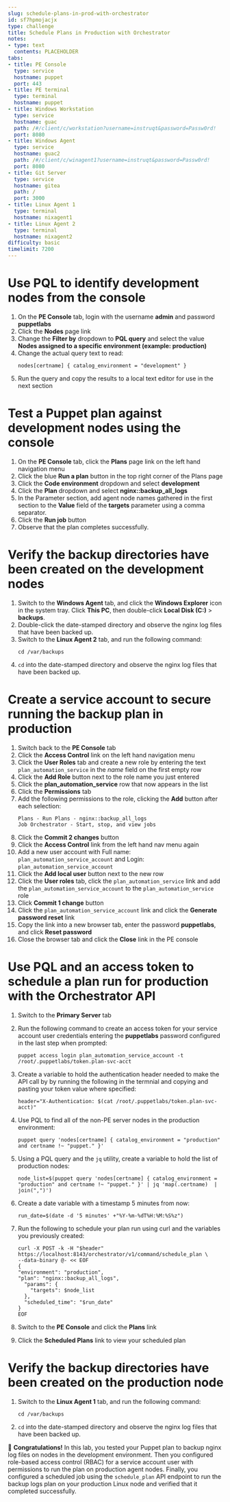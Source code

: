 ```yaml
---
slug: schedule-plans-in-prod-with-orchestrator
id: sf7hpmojacjx
type: challenge
title: Schedule Plans in Production with Orchestrator
notes:
- type: text
  contents: PLACEHOLDER
tabs:
- title: PE Console
  type: service
  hostname: puppet
  port: 443
- title: PE terminal
  type: terminal
  hostname: puppet
- title: Windows Workstation
  type: service
  hostname: guac
  path: /#/client/c/workstation?username=instruqt&password=Passw0rd!
  port: 8080
- title: Windows Agent
  type: service
  hostname: guac2
  path: /#/client/c/winagent1?username=instruqt&password=Passw0rd!
  port: 8080
- title: Git Server
  type: service
  hostname: gitea
  path: /
  port: 3000
- title: Linux Agent 1
  type: terminal
  hostname: nixagent1
- title: Linux Agent 2
  type: terminal
  hostname: nixagent2
difficulty: basic
timelimit: 7200
---
```

Use PQL to identify development nodes from the console
========

1. On the **PE Console** tab, login with the username **admin** and password **puppetlabs**
2. Click the **Nodes** page link
3. Change the **Filter by** dropdown to **PQL query** and select the value **Nodes assigned to a specific environment (example: production)**
4. Change the actual query text to read:
    ```
    nodes[certname] { catalog_environment = "development" }
    ```
5. Run the query and copy the results to a local text editor for use in the next section

Test a Puppet plan against development nodes using the console
========

1. On the **PE Console** tab, click the **Plans** page link on the left hand navigation menu
2. Click the blue **Run a plan** button in the top right corner of the Plans page
3. Click the **Code environment** dropdown and select **development**
4.  Click the **Plan** dropdown and select **nginx::backup_all_logs**
5. In the Parameter section, add agent node names gathered in the first section to the **Value** field of the **targets** parameter using a comma separator.
6. Click the **Run job** button
7. Observe that the plan completes successfully.

Verify the backup directories have been created on the development nodes
========

1. Switch to the **Windows Agent** tab, and click the **Windows Explorer** icon in the system tray. Click **This PC**, then double-click **Local Disk (C:)** > **backups**.
2. Double-click the date-stamped directory and observe the nginx log files that have been backed up.
3. Switch to the **Linux Agent 2** tab, and run the following command:
    ```
    cd /var/backups
    ```
4. `cd` into the date-stamped directory and observe the nginx log files that have been backed up.

Create a service account to secure running the backup plan in production
========

1. Switch back to the **PE Console** tab
2. Click the **Access Control** link on the left hand navigation menu
3. Click the **User Roles** tab and create a new role by entering the text `plan_automation_service` in the *name* field on the first empty row
4. Click the **Add Role** button next to the role name you just entered
5. Click the **plan_automation_service** row that now appears in the list
6. Click the **Permissions** tab
7. Add the following permissions to the role, clicking the **Add** button after each selection:
   ```
   Plans - Run Plans - nginx::backup_all_logs
   Job Orchestrator - Start, stop, and view jobs
   ```
8. Click the **Commit 2 changes** button
9. Click the **Access Control** link from the left hand nav menu again
10. Add a new user account with Full name: `plan_automation_service_account` and Login: `plan_automation_service_account`
11. Click the **Add local user** button next to the new row
12. Click the **User roles** tab, click the `plan_automation_service` link and add the `plan_automation_service_account` to the `plan_automation_service` role
13. Click **Commit 1 change** button
14. Click the `plan_automation_service_account` link and click the **Generate password reset** link
15. Copy the link into a new browser tab, enter the password **puppetlabs**, and click **Reset password**
16. Close the browser tab and click the **Close** link in the PE console

Use PQL and an access token to schedule a plan run for production with the Orchestrator API
========

1. Switch to the **Primary Server** tab
2. Run the following command to create an access token for your service account user credentials entering the **puppetlabs** password configured in the last step when prompted:
    ```
    puppet access login plan_automation_service_account -t /root/.puppetlabs/token.plan-svc-acct
    ```
3. Create a variable to hold the authentication header needed to make the API call by by running the following in the termnial and copying and pasting your token value where specified:
    ```
    header="X-Authentication: $(cat /root/.puppetlabs/token.plan-svc-acct)"
    ```

4. Use PQL to find all of the non-PE server nodes in the production environment:
    ```
    puppet query 'nodes[certname] { catalog_environment = "production" and certname !~ "puppet." }'
    ```

5. Using a PQL query and the `jq` utility, create a variable to hold the list of production nodes:
    ```
    node_list=$(puppet query 'nodes[certname] { catalog_environment = "production" and certname !~ "puppet." }' | jq 'map(.certname)  | join(",")')
    ```

6. Create a date variable with a timestamp 5 minutes from now:
    ```
    run_date=$(date -d '5 minutes' +"%Y-%m-%dT%H:%M:%S%z")
    ```

7. Run the following to schedule your plan run using curl and the variables you previously created:
    ```
    curl -X POST -k -H "$header" https://localhost:8143/orchestrator/v1/command/schedule_plan \
    --data-binary @- << EOF
    {
    "environment": "production",
    "plan": "nginx::backup_all_logs",
      "params": {
        "targets": $node_list
      },
      "scheduled_time": "$run_date"
    }
    EOF
    ```

8. Switch to the **PE Console** and click the **Plans** link
9. Click the **Scheduled Plans** link to view your scheduled plan

Verify the backup directories have been created on the production node
========

1. Switch to the **Linux Agent 1** tab, and run the following command:
    ```
    cd /var/backups
    ```
2. `cd` into the date-stamped directory and observe the nginx log files that have been backed up.

🎈 **Congratulations!** In this lab, you tested your Puppet plan to backup nginx log files on nodes in the development environment. Then you configured role-based access control (RBAC) for a service account user with permissions to run the plan on production agent nodes. Finally, you configured a scheduled job using the `schedule_plan` API endpoint to run the backup logs plan on your production Linux node and verified that it completed successfully.